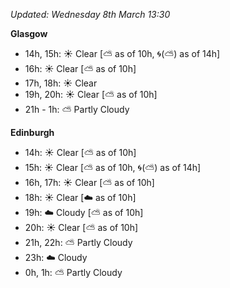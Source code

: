 *Updated: Wednesday 8th March 13:30*

**Glasgow**

* 14h, 15h: :sunny: Clear [:partly_sunny: as of 10h, :cyclone:(:partly_sunny:) as of 14h]
* 16h: :sunny: Clear [:partly_sunny: as of 10h]
* 17h, 18h: :sunny: Clear
* 19h, 20h: :sunny: Clear [:partly_sunny: as of 10h]
* 21h - 1h: :partly_sunny: Partly Cloudy

**Edinburgh**

* 14h: :sunny: Clear [:partly_sunny: as of 10h]
* 15h: :sunny: Clear [:partly_sunny: as of 10h, :cyclone:(:partly_sunny:) as of 14h]
* 16h, 17h: :sunny: Clear [:partly_sunny: as of 10h]
* 18h: :sunny: Clear [:cloud: as of 10h]
* 19h: :cloud: Cloudy [:partly_sunny: as of 10h]
* 20h: :sunny: Clear [:partly_sunny: as of 10h]
* 21h, 22h: :partly_sunny: Partly Cloudy
* 23h: :cloud: Cloudy
* 0h, 1h: :partly_sunny: Partly Cloudy

